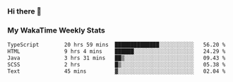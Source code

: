 ### Hi there 👋

<!--
**royschrauwen/royschrauwen** is a ✨ _special_ ✨ repository because its `README.md` (this file) appears on your GitHub profile.

Here are some ideas to get you started:

- 🔭 I’m currently working on ...
- 🌱 I’m currently learning ...
- 👯 I’m looking to collaborate on ...
- 🤔 I’m looking for help with ...
- 💬 Ask me about ...
- 📫 How to reach me: ...
- 😄 Pronouns: ...
- ⚡ Fun fact: ...
-->


### My WakaTime Weekly Stats
<!--START_SECTION:waka-->

```txt
TypeScript        20 hrs 59 mins  ██████████████░░░░░░░░░░░   56.20 %
HTML              9 hrs 4 mins    ██████░░░░░░░░░░░░░░░░░░░   24.29 %
Java              3 hrs 31 mins   ██▒░░░░░░░░░░░░░░░░░░░░░░   09.43 %
SCSS              2 hrs           █▒░░░░░░░░░░░░░░░░░░░░░░░   05.38 %
Text              45 mins         ▓░░░░░░░░░░░░░░░░░░░░░░░░   02.04 %
```

<!--END_SECTION:waka-->
